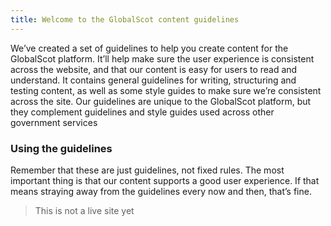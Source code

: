 ```yaml
---
title: Welcome to the GlobalScot content guidelines 
---
```


We’ve created a set of guidelines to help you create content for the GlobalScot platform. It’ll help make sure the user experience is consistent across the website, and that our content is easy for users to read and understand. 
It contains general guidelines for writing, structuring and testing content, as well as some style guides to make sure we’re consistent across the site. 
Our guidelines are unique to the GlobalScot platform, but they complement guidelines and style guides used across other government services


### Using the guidelines

Remember that these are just guidelines, not fixed rules. The most important thing is that our content supports a good user experience. If that means straying away from the guidelines every now and then, that’s fine. 

> This is not a live site yet


